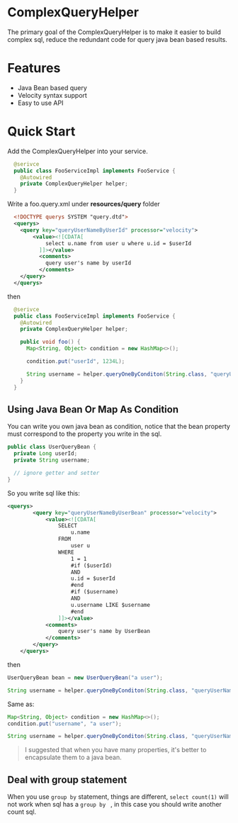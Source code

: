 # ComplexQueryHelper

The primary goal of the ComplexQueryHelper is to make it easier to build complex sql,
reduce the redundant code for query java bean based results.

# Features

* Java Bean based query
* Velocity syntax support
* Easy to use API

# Quick Start

Add the ComplexQueryHelper into your service.

```java
  @serivce
  public class FooServiceImpl implements FooService {
    @Autowired
    private ComplexQueryHelper helper;
  }
```

Write a foo.query.xml under **resources/query** folder

```xml
  <!DOCTYPE querys SYSTEM "query.dtd">
  <querys>
    <query key="queryUserNameByUserId" processor="velocity">
        <value><![CDATA[
            select u.name from user u where u.id = $userId
          ]]></value>
          <comments>
            query user's name by userId
          </comments>
    </query>
  </querys>
  ```
then

  ```java
    @serivce
    public class FooServiceImpl implements FooService {
      @Autowired
      private ComplexQueryHelper helper;

      public void foo() {
        Map<String, Object> condition = new HashMap<>();

        condition.put("userId", 1234L);

        String username = helper.queryOneByConditon(String.class, "queryUserNameByUserId", condition);
      }
    }
  ```
## Using Java Bean Or Map As Condition
You can write you own java bean as condition, notice that the bean property must correspond to the property you write in the sql.

```java
public class UserQueryBean {
  private Long userId;
  private String username;

  // ignore getter and setter
}
```
So you write sql like this:

```xml
<querys>
        <query key="queryUserNameByUserBean" processor="velocity">
            <value><![CDATA[
                SELECT
                    u.name
                FROM
                    user u
                WHERE
                    1 = 1
                    #if ($userId)
                    AND
                    u.id = $userId
                    #end
                    #if ($username)
                    AND
                    u.username LIKE $username
                    #end
                ]]></value>
            <comments>
                query user's name by UserBean
            </comments>
        </query>
    </querys>
  ```

then
```java
UserQueryBean bean = new UserQueryBean("a user");

String username = helper.queryOneByConditon(String.class, "queryUserNameByUserBean", bean);
```

Same as:

```java
Map<String, Object> condition = new HashMap<>();
condition.put("username", "a user");

String username = helper.queryOneByConditon(String.class, "queryUserNameByUserBean", condition);
```
> I suggested that when you have many properties, it's better to encapsulate them to a java bean.

## Deal with group statement
When you use `group by` statement, things are different, `select count(1)` will not work when sql has a `group by ` , in this case you should write another count sql.
